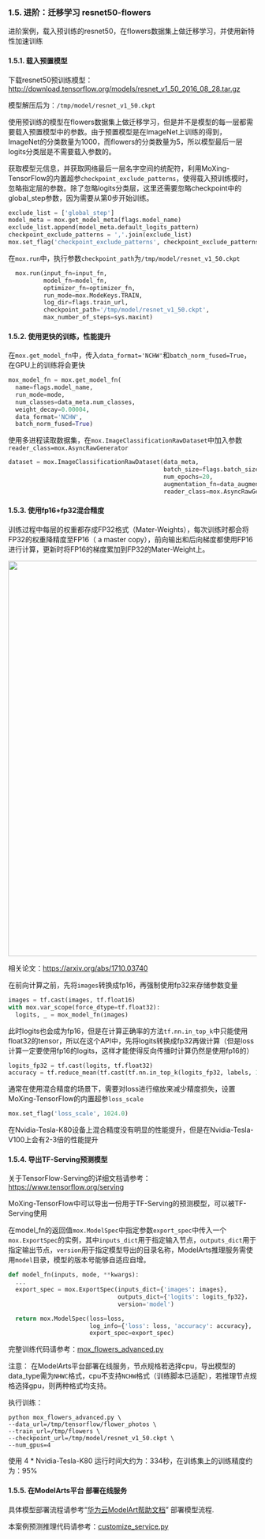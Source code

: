 ### 1.5. 进阶：迁移学习 resnet50-flowers

进阶案例，载入预训练的resnet50，在flowers数据集上做迁移学习，并使用新特性加速训练

#### 1.5.1. 载入预置模型

下载resnet50预训练模型：http://download.tensorflow.org/models/resnet_v1_50_2016_08_28.tar.gz

模型解压后为：`/tmp/model/resnet_v1_50.ckpt`

使用预训练的模型在flowers数据集上做迁移学习，但是并不是模型的每一层都需要载入预置模型中的参数。由于预置模型是在ImageNet上训练的得到，ImageNet的分类数量为1000，而flowers的分类数量为5，所以模型最后一层logits分类层是不需要载入参数的。

获取模型元信息，并获取网络最后一层名字空间的统配符，利用MoXing-TensorFlow的内置超参`checkpoint_exclude_patterns`，使得载入预训练模时，忽略指定层的参数。除了忽略logits分类层，这里还需要忽略checkpoint中的global_step参数，因为需要从第0步开始训练。

```python
exclude_list = ['global_step']
model_meta = mox.get_model_meta(flags.model_name)
exclude_list.append(model_meta.default_logits_pattern)
checkpoint_exclude_patterns = ','.join(exclude_list)
mox.set_flag('checkpoint_exclude_patterns', checkpoint_exclude_patterns)
```

在`mox.run`中，执行参数`checkpoint_path`为`/tmp/model/resnet_v1_50.ckpt`

```python
  mox.run(input_fn=input_fn,
          model_fn=model_fn,
          optimizer_fn=optimizer_fn,
          run_mode=mox.ModeKeys.TRAIN,
          log_dir=flags.train_url,
          checkpoint_path='/tmp/model/resnet_v1_50.ckpt',
          max_number_of_steps=sys.maxint)
```

#### 1.5.2. 使用更快的训练，性能提升

在`mox.get_model_fn`中，传入`data_format='NCHW'`和`batch_norm_fused=True`，在GPU上的训练将会更快

```python
mox_model_fn = mox.get_model_fn(
  name=flags.model_name,
  run_mode=mode,
  num_classes=data_meta.num_classes,
  weight_decay=0.00004,
  data_format='NCHW',
  batch_norm_fused=True)
```

使用多进程读取数据集，在`mox.ImageClassificationRawDataset`中加入参数`reader_class=mox.AsyncRawGenerator`

```python
dataset = mox.ImageClassificationRawDataset(data_meta,
                                            batch_size=flags.batch_size,
                                            num_epochs=20,
                                            augmentation_fn=data_augmentation_fn,
                                            reader_class=mox.AsyncRawGenerator)
```

#### 1.5.3. 使用fp16+fp32混合精度

训练过程中每层的权重都存成FP32格式（Mater-Weights），每次训练时都会将FP32的权重降精度至FP16（ a master copy），前向输出和后向梯度都使用FP16进行计算，更新时将FP16的梯度累加到FP32的Mater-Weight上。

<div align=center><img src="images_moxing_tensorflow/mixed_precision_traning.png" width="800px"/></div>

相关论文：https://arxiv.org/abs/1710.03740

在前向计算之前，先将`images`转换成fp16，再强制使用fp32来存储参数变量

```python
images = tf.cast(images, tf.float16)
with mox.var_scope(force_dtype=tf.float32):
  logits, _ = mox_model_fn(images)
```

此时logits也会成为fp16，但是在计算正确率的方法`tf.nn.in_top_k`中只能使用float32的tensor，所以在这个API中，先将logits转换成fp32再做计算（但是loss计算一定要使用fp16的logits，这样才能使得反向传播时计算仍然是使用fp16的）

```python
logits_fp32 = tf.cast(logits, tf.float32)
accuracy = tf.reduce_mean(tf.cast(tf.nn.in_top_k(logits_fp32, labels, 1), tf.float32))
```

通常在使用混合精度的场景下，需要对loss进行缩放来减少精度损失，设置MoXing-TensorFlow的内置超参`loss_scale`

```python
mox.set_flag('loss_scale', 1024.0)
```

在Nvidia-Tesla-K80设备上混合精度没有明显的性能提升，但是在Nvidia-Tesla-V100上会有2-3倍的性能提升

#### 1.5.4. 导出TF-Serving预测模型

关于TensorFlow-Serving的详细文档请参考：https://www.tensorflow.org/serving

MoXing-TensorFlow中可以导出一份用于TF-Serving的预测模型，可以被TF-Serving使用

在model_fn的返回值`mox.ModelSpec`中指定参数`export_spec`中传入一个`mox.ExportSpec`的实例，其中`inputs_dict`用于指定输入节点，`outputs_dict`用于指定输出节点，`version`用于指定模型导出的目录名称，ModelArts推理服务需使用`model`目录，模型的版本号能够自适应自增。

```python
def model_fn(inputs, mode, **kwargs):
  ...
  export_spec = mox.ExportSpec(inputs_dict={'images': images},
                               outputs_dict={'logits': logits_fp32}，
                               version='model')

  return mox.ModelSpec(loss=loss,
                       log_info={'loss': loss, 'accuracy': accuracy},
                       export_spec=export_spec)
```

完整训练代码请参考：[mox_flowers_advanced.py](scripts/mox_flowers_advanced.py)

注意： 在ModelArts平台部署在线服务，节点规格若选择cpu，导出模型的data_type需为`NHWC`格式，cpu不支持`NCHW`格式（训练脚本已适配），若推理节点规格选择gpu，则两种格式均支持。


执行训练：

```shell
python mox_flowers_advanced.py \
--data_url=/tmp/tensorflow/flower_photos \
--train_url=/tmp/flowers \
--checkpoint_url=/tmp/model/resnet_v1_50.ckpt \
--num_gpus=4
```

使用 4 * Nvidia-Tesla-K80 运行时间大约为：334秒，在训练集上的训练精度约为：95%


#### 1.5.5. 在ModelArts平台 部署在线服务

具体模型部署流程请参考“[华为云ModelArt帮助文档](https://support.huaweicloud.com/bestpractice-modelarts/modelarts_10_0007.html)” 部署模型流程.

本案例预测推理代码请参考：[customize_service.py](scripts/customize_service.py)
